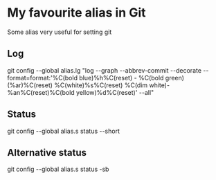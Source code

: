 # My favourite alias in Git
Some alias very useful for setting git

## Log
git config --global alias.lg "log --graph --abbrev-commit --decorate --format=format:'%C(bold blue)%h%C(reset) - %C(bold green)(%ar)%C(reset) %C(white)%s%C(reset) %C(dim white)- %an%C(reset)%C(bold yellow)%d%C(reset)' --all"

## Status
git config --global alias.s status --short

## Alternative status
git config --global alias.s status -sb


